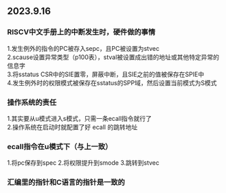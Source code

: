 ## 2023.9.16
### RISCV中文手册上的中断发生时，硬件做的事情
1.发生例外的指令的PC被存入sepc，且PC被设置为stvec  
2.scause设置异常类型（p100表），stval被设置成出错的地址或其他特定异常的信息字  
3.将sstatus CSR中的SIE置零，屏蔽中断，且SIE之前的值被保存在SPIE中  
4.发生例外时的权限模式被保存在sstatus的SPP域，然后设置当前模式为S模式

### 操作系统的责任
1.其实要从u模式进入s模式，只需一条ecall指令就行了  
2.操作系统在启动时就配置了好 ecall 的跳转地址

### ecall指令在u模式下（与上一致）
1.将pc保存到spec
2.将权限提升到smode
3.跳转到stvec

### 汇编里的指针和C语言的指针是一致的


